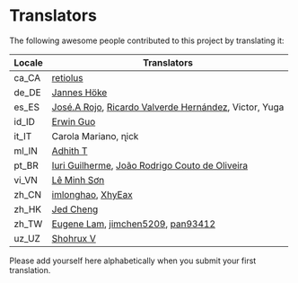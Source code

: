 # Translators

The following awesome people contributed to this project by translating it:

| Locale | Translators                                                                                                                                                |
| ------ | ---------------------------------------------------------------------------------------------------------------------------------------------------------- |
| ca_CA  | [retiolus](https://github.com/retiolus)                                                                                                                    |
| de_DE  | [Jannes Höke](https://github.com/jh0ker)                                                                                                                   |
| es_ES  | [José.A Rojo](https://github.com/J4RV), [Ricardo Valverde Hernández](https://telegram.me/rivh1), Victor, Yuga                                              |
| id_ID  | [Erwin Guo](https://www.facebook.com/erwinfransiscus)                                                                                                      |
| it_IT  | Carola Mariano, ɳick                                                                                                                                       |
| ml_IN  | [Adhith T](https://github.com/adhitht123)                                                                                                                  |
| pt_BR  | [Iuri Guilherme](https://github.com/iuriguilherme), [João Rodrigo Couto de Oliveira](http://twitter.com/JoaoRodrigoJR)                                     |
| vi_VN  | [Lê Minh Sơn](https://github.com/leminhson06)                                                                                                              |
| zh_CN  | [imlonghao](https://github.com/imlonghao), [XhyEax](https://github.com/XhyEax)                                                                             |
| zh_HK  | [Jed Cheng](https://www.facebook.com/profile.php?id=100002258388821)                                                                                       |
| zh_TW  | [Eugene Lam](https://www.facebook.com/eugenelam1118), [jimchen5209](https://www.youtube.com/user/jimchen5209), [pan93412](https://www.github.com/pan93412) |
| uz_UZ  | [Shohrux V](https://www.instagram.com/shohrux.v/)

Please add yourself here alphabetically when you submit your first translation.
